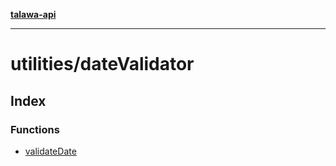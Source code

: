 [**talawa-api**](../../README.md)

***

# utilities/dateValidator

## Index

### Functions

- [validateDate](functions/validateDate.md)
